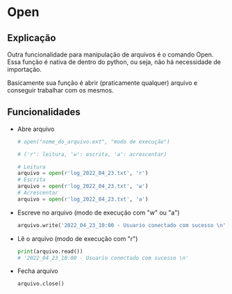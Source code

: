 # Open

## Explicação

Outra funcionalidade para manipulação de arquivos é o comando Open. Essa função é nativa de dentro do python, ou seja, não há necessidade de importação. 

Basicamente sua função é abrir (praticamente qualquer) arquivo e conseguir trabalhar com os mesmos.

## Funcionalidades

- Abre arquivo
    ```python
    # open("nome_do_arquivo.ext", "modo de execução")

    # ('r': leitura, 'w': escrita, 'a': acrescentar)

    # Leitura
    arquivo = open(r'log_2022_04_23.txt', 'r')
    # Escrita
    arquivo = open(r'log_2022_04_23.txt', 'w')
    # Acrescentar
    arquivo = open(r'log_2022_04_23.txt', 'a')
    ```

- Escreve no arquivo (modo de execução com "w" ou "a")
    ```python
    arquivo.write('2022_04_23_10:00 - Usuario conectado com sucesso \n')
    ```

- Lê o arquivo (modo de execução com "r")
    ```python
    print(arquivo.read())
    # '2022_04_23_10:00 - Usuario conectado com sucesso \n'
    ```

- Fecha arquivo
    ```python
    arquivo.close()
    ```